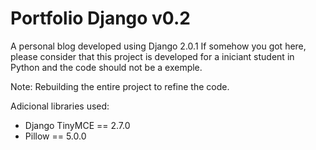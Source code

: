 # Portfolio Django v0.2

A personal blog developed using Django 2.0.1
If somehow you got here, please consider that this project is developed for a iniciant student in Python and the code should not be a exemple.

Note: Rebuilding the entire project to refine the code.


Adicional libraries used:
- Django TinyMCE == 2.7.0
- Pillow == 5.0.0

